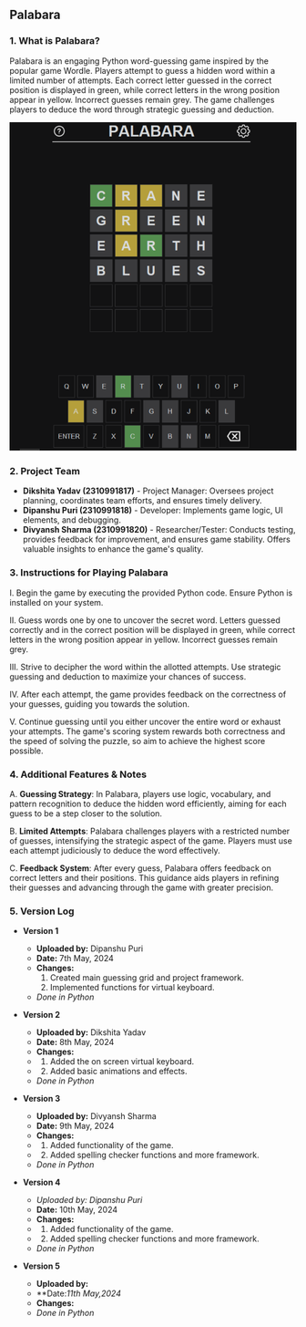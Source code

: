 ## Palabara

### 1. What is Palabara?
Palabara is an engaging Python word-guessing game inspired by the popular game Wordle. Players attempt to guess a hidden word within a limited number of attempts. Each correct letter guessed in the correct position is displayed in green, while correct letters in the wrong position appear in yellow. Incorrect guesses remain grey. The game challenges players to deduce the word through strategic guessing and deduction.

![screenshot](images/screenshot2.png)

### 2. Project Team
- **Dikshita Yadav (2310991817)** - Project Manager: Oversees project planning, coordinates team efforts, and ensures timely delivery.
- **Dipanshu Puri (2310991818)** - Developer: Implements game logic, UI elements, and debugging.
- **Divyansh Sharma (2310991820)** - Researcher/Tester: Conducts testing, provides feedback for improvement, and ensures game stability. Offers valuable insights to enhance the game's quality.

### 3. Instructions for Playing Palabara
I. Begin the game by executing the provided Python code. Ensure Python is installed on your system.

II. Guess words one by one to uncover the secret word. Letters guessed correctly and in the correct position will be displayed in green, while correct letters in the wrong position appear in yellow. Incorrect guesses remain grey.

III. Strive to decipher the word within the allotted attempts. Use strategic guessing and deduction to maximize your chances of success.

IV. After each attempt, the game provides feedback on the correctness of your guesses, guiding you towards the solution.

V. Continue guessing until you either uncover the entire word or exhaust your attempts. The game's scoring system rewards both correctness and the speed of solving the puzzle, so aim to achieve the highest score possible.

### 4. Additional Features & Notes
A. **Guessing Strategy**: In Palabara, players use logic, vocabulary, and pattern recognition to deduce the hidden word efficiently, aiming for each guess to be a step closer to the solution.

B. **Limited Attempts**: Palabara challenges players with a restricted number of guesses, intensifying the strategic aspect of the game. Players must use each attempt judiciously to deduce the word effectively.

C. **Feedback System**: After every guess, Palabara offers feedback on correct letters and their positions. This guidance aids players in refining their guesses and advancing through the game with greater precision.

### 5. Version Log

- **Version 1**
  - **Uploaded by:** Dipanshu Puri
  - **Date:** 7th May, 2024
  - **Changes:**
    1. Created main guessing grid and project framework.
    2. Implemented functions for virtual keyboard.
  - *Done in Python*

- **Version 2**
  - **Uploaded by:** Dikshita Yadav
  - **Date:** 8th May, 2024
  - **Changes:**
  - 1. Added the on screen virtual keyboard.
  - 2. Added basic animations and effects.
  - *Done in Python*

- **Version 3**
  - **Uploaded by:** Divyansh Sharma
  - **Date:** 9th May, 2024
  - **Changes:**
  - 1. Added functionality of the game.
  - 2. Added spelling checker functions and more framework.
  - *Done in Python*
  
- **Version 4**
  - **Uploaded by:* Dipanshu Puri*
  - **Date:** 10th May, 2024
  - **Changes:**
  - 1. Added functionality of the game.
  - 2. Added spelling checker functions and more framework.
  - *Done in Python*

- **Version 5**
  - **Uploaded by:**
  - **Date:*11th May,2024*
  - **Changes:**
  - *Done in Python*
